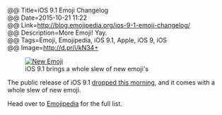 @@ Title=iOS 9.1 Emoji Changelog  
@@ Date=2015-10-21 11:22  
@@ Link=http://blog.emojipedia.org/ios-9-1-emoji-changelog/  
@@ Description=More Emoji! Yay.  
@@ Tags=Emoji, Emojipedia, iOS 9.1, Apple, iOS 9, iOS  
@@ Image=http://d.pr/i/kN34+  

<figure>
	<a class="nohover" href="http://blog.emojipedia.org/ios-9-1-emoji-changelog/">
		<img src="http://d.pr/i/kN34+" alt="New Emoji">
	</a>
	<figcaption>iOS 9.1 brings a whole slew of new emoji's</figcaption>
</figure>

The public release of iOS 9.1 [dropped this morning][9to5mac], and it comes with a whole slew of new emoji.

Head over to [Emojipedia][emojipedia] for the full list.

[9to5mac]: http://9to5mac.com/2015/10/21/ios-9-1-emoji-wallpapers/
[emojipedia]: http://blog.emojipedia.org/ios-9-1-emoji-changelog/